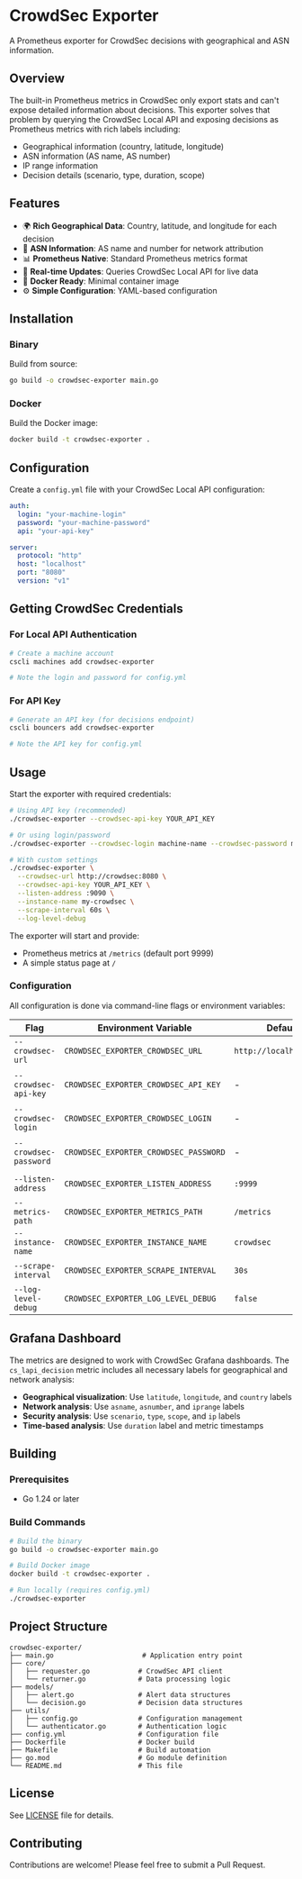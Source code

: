 # CrowdSec Exporter

A Prometheus exporter for CrowdSec decisions with geographical and ASN information.

## Overview

The built-in Prometheus metrics in CrowdSec only export stats and can't expose detailed information about decisions. This exporter solves that problem by querying the CrowdSec Local API and exposing decisions as Prometheus metrics with rich labels including:

- Geographical information (country, latitude, longitude)
- ASN information (AS name, AS number)
- IP range information
- Decision details (scenario, type, duration, scope)

## Features

- 🌍 **Rich Geographical Data**: Country, latitude, and longitude for each decision
- 🔢 **ASN Information**: AS name and number for network attribution
- 📊 **Prometheus Native**: Standard Prometheus metrics format
- 🔄 **Real-time Updates**: Queries CrowdSec Local API for live data
- 🐳 **Docker Ready**: Minimal container image
- ⚙️ **Simple Configuration**: YAML-based configuration

## Installation

### Binary

Build from source:

```bash
go build -o crowdsec-exporter main.go
```

### Docker

Build the Docker image:

```bash
docker build -t crowdsec-exporter .
```

## Configuration

Create a `config.yml` file with your CrowdSec Local API configuration:

```yaml
auth:
  login: "your-machine-login"
  password: "your-machine-password"
  api: "your-api-key"

server:
  protocol: "http"
  host: "localhost"
  port: "8080"
  version: "v1"
```

## Getting CrowdSec Credentials

### For Local API Authentication

```bash
# Create a machine account
cscli machines add crowdsec-exporter

# Note the login and password for config.yml
```

### For API Key

```bash
# Generate an API key (for decisions endpoint)
cscli bouncers add crowdsec-exporter

# Note the API key for config.yml
```
## Usage

Start the exporter with required credentials:

```bash
# Using API key (recommended)
./crowdsec-exporter --crowdsec-api-key YOUR_API_KEY

# Or using login/password
./crowdsec-exporter --crowdsec-login machine-name --crowdsec-password machine-password

# With custom settings
./crowdsec-exporter \
  --crowdsec-url http://crowdsec:8080 \
  --crowdsec-api-key YOUR_API_KEY \
  --listen-address :9090 \
  --instance-name my-crowdsec \
  --scrape-interval 60s \
  --log-level-debug
```

The exporter will start and provide:
- Prometheus metrics at `/metrics` (default port 9999)
- A simple status page at `/`

### Configuration

All configuration is done via command-line flags or environment variables:

| Flag | Environment Variable | Default | Description |
|------|---------------------|---------|-------------|
| `--crowdsec-url` | `CROWDSEC_EXPORTER_CROWDSEC_URL` | `http://localhost:8080` | CrowdSec Local API URL |
| `--crowdsec-api-key` | `CROWDSEC_EXPORTER_CROWDSEC_API_KEY` | - | CrowdSec API key (recommended) |
| `--crowdsec-login` | `CROWDSEC_EXPORTER_CROWDSEC_LOGIN` | - | CrowdSec machine login |
| `--crowdsec-password` | `CROWDSEC_EXPORTER_CROWDSEC_PASSWORD` | - | CrowdSec machine password |
| `--listen-address` | `CROWDSEC_EXPORTER_LISTEN_ADDRESS` | `:9999` | Address to listen on |
| `--metrics-path` | `CROWDSEC_EXPORTER_METRICS_PATH` | `/metrics` | Path for metrics endpoint |
| `--instance-name` | `CROWDSEC_EXPORTER_INSTANCE_NAME` | `crowdsec` | Instance name in metrics |
| `--scrape-interval` | `CROWDSEC_EXPORTER_SCRAPE_INTERVAL` | `30s` | How often to update metrics |
| `--log-level-debug` | `CROWDSEC_EXPORTER_LOG_LEVEL_DEBUG` | `false` | Enable debug logging |

## Grafana Dashboard

The metrics are designed to work with CrowdSec Grafana dashboards. The `cs_lapi_decision` metric includes all necessary labels for geographical and network analysis:

- **Geographical visualization**: Use `latitude`, `longitude`, and `country` labels
- **Network analysis**: Use `asname`, `asnumber`, and `iprange` labels  
- **Security analysis**: Use `scenario`, `type`, `scope`, and `ip` labels
- **Time-based analysis**: Use `duration` label and metric timestamps

## Building

### Prerequisites

- Go 1.24 or later

### Build Commands

```bash
# Build the binary
go build -o crowdsec-exporter main.go

# Build Docker image
docker build -t crowdsec-exporter .

# Run locally (requires config.yml)
./crowdsec-exporter
```

## Project Structure

```
crowdsec-exporter/
├── main.go                      # Application entry point  
├── core/
│   ├── requester.go            # CrowdSec API client
│   └── returner.go             # Data processing logic
├── models/
│   ├── alert.go                # Alert data structures
│   └── decision.go             # Decision data structures
├── utils/
│   ├── config.go               # Configuration management
│   └── authenticator.go        # Authentication logic
├── config.yml                  # Configuration file
├── Dockerfile                  # Docker build
├── Makefile                    # Build automation
├── go.mod                      # Go module definition
└── README.md                   # This file
```

## License

See [LICENSE](LICENSE) file for details.

## Contributing

Contributions are welcome! Please feel free to submit a Pull Request.
